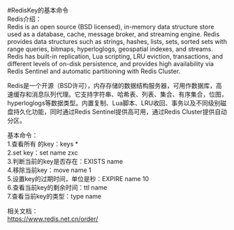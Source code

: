 #RedisKey的基本命令  
Redis介绍：  
Redis is an open source (BSD licensed), in-memory data structure store used as a database, cache, message broker, and streaming engine. Redis provides data structures such as strings, hashes, lists, sets, sorted sets with range queries, bitmaps, hyperloglogs, geospatial indexes, and streams. Redis has built-in replication, Lua scripting, LRU eviction, transactions, and different levels of on-disk persistence, and provides high availability via Redis Sentinel and automatic partitioning with Redis Cluster.  

Redis是一个开源（BSD许可），内存存储的数据结构服务器，可用作数据库，高速缓存和消息队列代理。它支持字符串、哈希表、列表、集合、有序集合，位图，hyperloglogs等数据类型。内置复制、Lua脚本、LRU收回、事务以及不同级别磁盘持久化功能，同时通过Redis Sentinel提供高可用，通过Redis Cluster提供自动分区。  

基本命令：  
1.查看所有 的key：keys *  
2.set key：set name zxc  
3.判断当前的key是否存在：EXISTS name  
4.移除当前key：move name 1  
5.设置key的过期时间，单位是秒：EXPIRE name 10  
6.查看当前key的剩余时间：ttl name  
7.查看当前key的类型：type name  

相关文档：  
https://www.redis.net.cn/order/